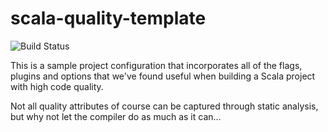 # scala-quality-template

![Build Status](https://travis-ci.org/boldradius/scala-quality-template.svg
 "Build Status")    
    
This is a sample project configuration that incorporates all of the
flags, plugins and options that we've found useful when building
 a Scala project with high code quality.

Not all quality attributes of course can be captured through static analysis, but why not let the compiler do as much as it can...
  